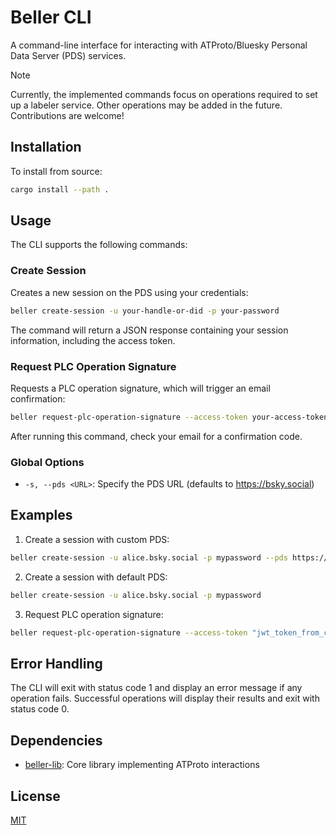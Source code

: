 # Beller CLI

A command-line interface for interacting with ATProto/Bluesky Personal Data Server (PDS) services.

> [!NOTE]
> Currently, the implemented commands focus on operations required to set up a labeler service. Other operations may be added in the future. Contributions are welcome!

## Installation

To install from source:

```sh
cargo install --path .
```

## Usage

The CLI supports the following commands:

### Create Session

Creates a new session on the PDS using your credentials:

```bash
beller create-session -u your-handle-or-did -p your-password
```

The command will return a JSON response containing your session information, including the access token.

### Request PLC Operation Signature

Requests a PLC operation signature, which will trigger an email confirmation:

```bash
beller request-plc-operation-signature --access-token your-access-token
```

After running this command, check your email for a confirmation code.

### Global Options

- `-s, --pds <URL>`: Specify the PDS URL (defaults to https://bsky.social)

## Examples

1. Create a session with custom PDS:

```bash
beller create-session -u alice.bsky.social -p mypassword --pds https://custom-pds.example.com
```

2. Create a session with default PDS:

```bash
beller create-session -u alice.bsky.social -p mypassword
```

3. Request PLC operation signature:

```bash
beller request-plc-operation-signature --access-token "jwt_token_from_create_session"
```

## Error Handling

The CLI will exit with status code 1 and display an error message if any operation fails. Successful operations will display their results and exit with status code 0.

## Dependencies

- [beller-lib](../beller-lib): Core library implementing ATProto interactions

## License

[MIT](LICENSE)
